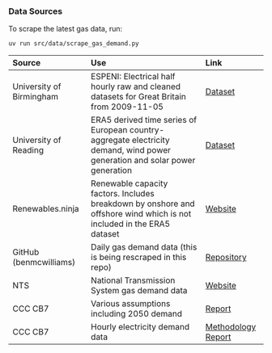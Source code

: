 ### Data Sources

To scrape the latest gas data, run:

```shell
uv run src/data/scrape_gas_demand.py
```

| Source | Use | Link |
|:-------|:----|:-----|
| University of Birmingham | ESPENI: Electrical half hourly raw and cleaned datasets for Great Britain from 2009-11-05 | [Dataset](https://zenodo.org/records/4739408) |
| University of Reading | ERA5 derived time series of European country-aggregate electricity demand, wind power generation and solar power generation | [Dataset](https://researchdata.reading.ac.uk/272/) |
| Renewables.ninja | Renewable capacity factors. Includes breakdown by onshore and offshore wind which is not included in the ERA5 dataset | [Website](https://www.renewables.ninja/) |
| GitHub (benmcwilliams) | Daily gas demand data (this is being rescraped in this repo) | [Repository](https://github.com/benmcwilliams/gas-demand) |
| NTS | National Transmission System gas demand data | [Website](https://data.nationalgas.com/) |
| CCC CB7 | Various assumptions including 2050 demand | [Report](https://www.theccc.org.uk/publication/the-seventh-carbon-budget/) |
| CCC CB7 | Hourly electricity demand data | [Methodology Report](https://www.theccc.org.uk/publication/methodology-report-uk-northern-ireland-wales-and-scotland-carbon-budget-advice/) |